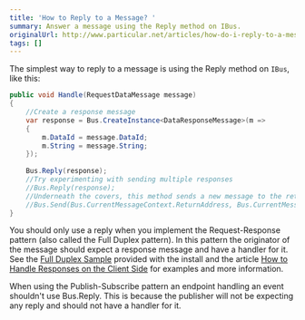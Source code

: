 ```yaml
---
title: 'How to Reply to a Message? '
summary: Answer a message using the Reply method on IBus.
originalUrl: http://www.particular.net/articles/how-do-i-reply-to-a-message
tags: []
---
```


The simplest way to reply to a message is using the Reply method on `IBus`, like this:


```C#
public void Handle(RequestDataMessage message)
{
    //Create a response message
    var response = Bus.CreateInstance<DataResponseMessage>(m => 
    { 
        m.DataId = message.DataId;
        m.String = message.String;
    });
    
    Bus.Reply(response); 
    //Try experimenting with sending multiple responses
    //Bus.Reply(response); 
    //Underneath the covers, this method sends a new message to the return address on the message being handled.
    //Bus.Send(Bus.CurrentMessageContext.ReturnAddress, Bus.CurrentMessageContext.Id, responseMessage);
}
```

You should only use a reply when you implement the Request-Response pattern (also called the Full Duplex pattern). In this pattern the originator of the message should expect a response message and have a handler for it. See the [Full Duplex Sample](full-duplex-sample-v3) provided with the install and the article [How to Handle Responses on the Client Side](how-do-i-handle-responses-on-the-client-side.md) for examples and more information.

When using the Publish-Subscribe pattern an endpoint handling an event shouldn't use Bus.Reply. This is because the publisher will not be expecting any reply and should not have a handler for it.

